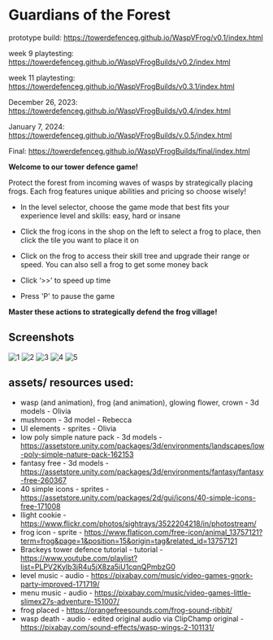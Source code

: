 # Guardians of the Forest

prototype build: https://towerdefenceg.github.io/WaspVFrog/v0.1/index.html

week 9 playtesting: https://towerdefenceg.github.io/WaspVFrogBuilds/v0.2/index.html

week 11 playtesting: https://towerdefenceg.github.io/WaspVFrogBuilds/v0.3.1/index.html

December 26, 2023: https://towerdefenceg.github.io/WaspVFrogBuilds/v0.4/index.html 

January 7, 2024: https://towerdefenceg.github.io/WaspVFrogBuilds/v.0.5/index.html 

Final: https://towerdefenceg.github.io/WaspVFrogBuilds/final/index.html


<b>Welcome to our tower defence game!</b>

Protect the forest from incoming waves of wasps by strategically placing frogs. Each frog features unique abilities and pricing so choose wisely!

- In the level selector, choose the game mode that best fits your experience level and skills: easy, hard or insane

- Click the frog icons in the shop on the left to select a frog to place, then click the tile you want to place it on

- Click on the frog to access their skill tree and upgrade their range or speed. You can also sell a frog to get some money back

- Click ‘>>’  to speed up time

- Press 'P' to pause the game

<b>Master these actions to strategically defend the frog village! </b>
## Screenshots
![1](https://github.com/TowerDefenceG/WaspVFrog/assets/95420080/c72c984f-20ba-422d-b7fe-a6770012a9ac)
![2](https://github.com/TowerDefenceG/WaspVFrog/assets/95420080/e1d40ee8-36fd-40be-b7fa-e2aeab706b5f)
![3](https://github.com/TowerDefenceG/WaspVFrog/assets/95420080/ab6007e5-927b-4390-ae5b-804ba5a921ae)
![4](https://github.com/TowerDefenceG/WaspVFrog/assets/95420080/7c5f83a3-1c07-4495-8c10-b4249bcffa4b)
![5](https://github.com/TowerDefenceG/WaspVFrog/assets/95420080/629124fc-6bda-48f8-b176-474ed2fc0c12)


## assets/ resources used:
- wasp (and animation), frog (and animation), glowing flower, crown - 3d models - Olivia
- mushroom - 3d model - Rebecca
- UI elements - sprites - Olivia
- low poly simple nature pack - 3d models -  https://assetstore.unity.com/packages/3d/environments/landscapes/low-poly-simple-nature-pack-162153
- fantasy free - 3d models - https://assetstore.unity.com/packages/3d/environments/fantasy/fantasy-free-260367
- 40 simple icons - sprites - https://assetstore.unity.com/packages/2d/gui/icons/40-simple-icons-free-171008
- llight cookie - https://www.flickr.com/photos/sightrays/3522204218/in/photostream/
- frog icon - sprite - https://www.flaticon.com/free-icon/animal_13757121?term=frog&page=1&position=15&origin=tag&related_id=13757121
- Brackeys tower defence tutorial - tutorial - https://www.youtube.com/playlist?list=PLPV2KyIb3jR4u5jX8za5iU1cqnQPmbzG0
- level music - audio - https://pixabay.com/music/video-games-gnork-party-improved-171719/
- menu music - audio - https://pixabay.com/music/video-games-little-slimex27s-adventure-151007/
- frog placed - https://orangefreesounds.com/frog-sound-ribbit/
- wasp death - audio - edited original audio via ClipChamp original - https://pixabay.com/sound-effects/wasp-wings-2-101131/

